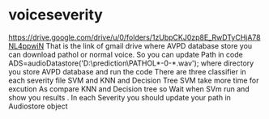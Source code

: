 # voiceseverity
https://drive.google.com/drive/u/0/folders/1zUbpCKJ0zp8E_RwDTyCHjA78NL4ppwiN
That is the link of gmail drive where AVPD database store you can download pathol or normal voice. 
So you can update Path in code ADS=audioDatastore('D:\prediction\PATHOL\*-0-*.wav'); where directory you store AVPD database and run the code 
There are three classifier in each severity file SVM and KNN and Decision Tree 
SVM take more time for excution As compare KNN and Decision tree so Wait when SVm run and show you results . 
In each Severity you should update your path in Audiostore object 
